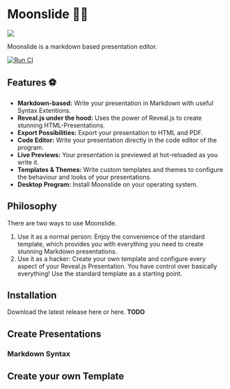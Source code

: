 # Moonslide 🌛🛝

![](./docs/moonslide-screenshot.png)

Moonslide is a markdown based presentation editor.

[![Run CI](https://github.com/reveal-editor/reveal-editor/actions/workflows/ci.yml/badge.svg)](https://github.com/reveal-editor/reveal-editor/actions/workflows/ci.yml)

## Features ⚽️
-   **Markdown-based:** Write your presentation in Markdown with useful Syntax Extentions.
-   **Reveal.js under the hood:** Uses the power of Reveal.js to create stunning HTML-Presentations.
-   **Export Possibilities:** Export your presentation to HTML and PDF.
-   **Code Editor:** Write your presentation directly in the code editor of the program.
-   **Live Previews:** Your presentation is previewed at hot-reloaded as you write it.
-   **Templates & Themes:** Write custom templates and themes to configure the behaviour and looks of your presentations.
-   **Desktop Program:** Install Moonslide on your operating system.

## Philosophy
There are two ways to use Moonslide. 
1. Use it as a normal person: Enjoy the convenience of the standard template, which provides you with everything you need to create stunning Markdown presentations.
2. Use it as a hacker: Create your own template and configure every aspect of your Reveal.js Presentation. You have control over basically everything! Use the standard template as a starting point.

## Installation 
Download the latest release here or here. **TODO**

## Create Presentations
### Markdown Syntax
## Create your own Template 
